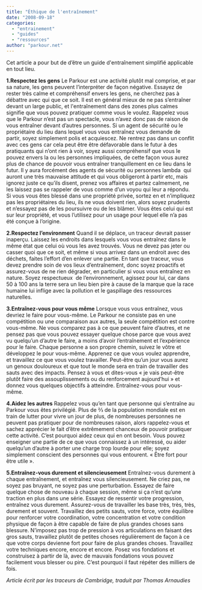 ```yaml
---
title: "Éthique de l'entraînement"
date: "2008-09-18"
categories: 
  - "entrainement"
  - "guides"
  - "ressources"
author: "parkour.net"
---
```


Cet article a pour but de d’être un guide d'entraînement simplifié applicable en tout lieu.

**1.Respectez les gens** Le Parkour est une activité plutôt mal comprise, et par sa nature, les gens peuvent l’interpréter de façon négative. Essayez de rester très calme et compréhensif envers les gens, ne cherchez pas à débattre avec qui que ce soit. Il est en général mieux de ne pas s’entraîner devant un large public, et l'entraînement dans des zones plus calmes signifie que vous pouvez pratiquer comme vous le voulez. Rappelez vous que le Parkour n’est pas un spectacle, vous n’avez donc pas de raison de vous entraîner devant d’autres personnes. Si un agent de sécurité ou le propriétaire du lieu dans lequel vous vous entraînez vous demande de partir, soyez simplement polis et acquiescez. Ne rentrez pas dans un conflit avec ces gens car cela peut être être défavorable dans le futur à des pratiquants qui n’ont rien à voir, soyez aussi compréhensif que vous le pouvez envers la ou les personnes impliquées, de cette façon vous aurez plus de chance de pouvoir vous entraîner tranquillement en ce lieu dans le futur. Il y aura forcément des agents de sécurité ou personnes lambda  qui auront une très mauvaise attitude et qui vous obligeront à partir etc, mais ignorez juste ce qu’ils disent, prenez vos affaires et partez calmement, ne les laissez pas se rappeler de vous comme d’un voyou qui leur a répondu. Si vous vous êtes blessé dans une propriété privée, sortez en et n’impliquez pas les propriétaires du lieu, ils ne vous doivent rien, alors soyez prudents et n’essayez pas de les poursuivre ou de les blâmer. Vous êtes celui qui est sur leur propriété, et vous l’utilisez pour un usage pour lequel elle n’a pas été conçue à l’origine.

**2.Respectez l’environment** Quand il se déplace, un traceur devrait passer inaperçu. Laissez les endroits dans lesquels vous vous entraînez dans le même état que celui où vous les avez trouvés. Vous ne devez pas jeter ou casser quoi que ce soit, et même si vous arrivez dans un endroit avec des déchets, faites l’effort d’en enlever une partie. En tant que traceur, vous devez prendre soin de vos lieux d’entraînement, donc soyez proactifs et assurez-vous de ne rien dégrader, en particulier si vous vous entraînez en nature. Soyez respectueux  de l’environnement, agissez pour lui, car dans 50 à 100 ans la terre sera un lieu bien pire à cause de la marque que la race humaine lui inflige avec la pollution et le gaspillage des ressources naturelles.

**3.Entraînez-vous pour vous même** Lorsque vous vous entraînez, vous devriez le faire pour vous-même. Le Parkour ne consiste pas en une compétition ou une comparaison aux autres, la seule compétition est contre vous-même. Ne vous comparez pas à ce que peuvent faire d’autres, et ne pensez pas que vous pouvez essayer quelque chose parce que vous avez vu quelqu’un d’autre le faire, a moins d’avoir l’entraînement et l’expérience pour le faire. Chaque personne a son propre chemin, suivez le vôtre et développez le pour vous-même. Apprenez ce que vous voulez apprendre, et travaillez ce que vous voulez travailler. Peut-être qu’un jour vous aurez un genoux douloureux et que tout le monde sera en train de travailler des sauts avec des impacts. Pensez à vous et dites-vous « je vais peut-être plutôt faire des assouplissements ou du renforcement aujourd’hui » et donnez vous quelques objectifs à atteindre. Entraînez-vous pour vous-même.

**4.Aidez les autres** Rappelez vous qu’en tant que personne qui s’entraîne au Parkour vous êtes privilégié. Plus de ⅔ de la population mondiale est en train de lutter pour vivre un jour de plus, de nombreuses personnes ne peuvent pas pratiquer pour de nombreuses raison, alors rappelez-vous et sachez apprécier le fait d’être extrêmement chanceux de pouvoir pratiquer cette activité. C’est pourquoi aidez ceux qui en ont besoin. Vous pouvez enseigner une partie de ce que vous connaissez à un intéressé, ou aider quelqu’un d’autre à porter une charge trop lourde pour elle; soyez simplement conscient des personnes qui vous entourent. « Être fort pour être utile ».

**5.Entraînez-vous durement et silencieusement** Entraînez-vous durement à chaque entraînement, et entraînez vous silencieusement. Ne criez pas, ne soyez pas bruyant, ne soyez pas une perturbation. Essayez de faire quelque chose de nouveau à chaque session, même si ça n’est qu’une traction en plus dans une série. Essayez de ressentir votre progression, entraînez vous durement. Assurez-vous de travailler les base très, très, très, durement et souvent. Travaillez des petits sauts, votre force, votre équilibre pour renforcer votre coordination, votre concentration et votre condition physique de façon à être capable de faire de plus grandes choses sans blessure. N’imposez pas trop de pression à vos articulations en faisant des gros sauts, travaillez plutôt de petites choses régulièrement de façon à ce que votre corps devienne fort pour faire de plus grandes choses. Travaillez votre techniques encore, encore et encore. Posez vos fondations et construisez à partir de là, avec de mauvais fondations vous pouvez facilement vous blesser ou pire. C’est pourquoi il faut répéter des milliers de fois.

_Article écrit par les traceurs de Cambridge, traduit par Thomas Arnaudies_
